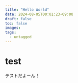 ```yaml
---
title: "Hello World"
date: 2024-08-05T00:01:23+09:00
draft: false
toc: false
images:
tags:
  - untagged
---
```



# test 

テストだよーん！